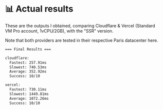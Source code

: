 # 📊 Actual results

These are the outputs I obtained, comparing Cloudflare & Vercel (Standard VM Pro account, 1vCPU/2GB), with the "SSR" version.

Note that both providers are tested in their respective Paris datacenter here.

```bash
=== Final Results ===

cloudflare:
  Fastest: 257.91ms
  Slowest: 740.53ms
  Average: 352.92ms
  Success: 10/10

vercel:
  Fastest: 730.11ms
  Slowest: 1449.81ms
  Average: 1072.26ms
  Success: 10/10
```
